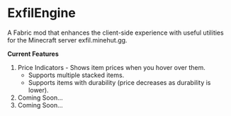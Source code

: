 # ExfilEngine
A Fabric mod that enhances the client-side experience with useful utilities for the Minecraft server exfil.minehut.gg.

**Current Features**
1. Price Indicators - Shows item prices when you hover over them.
    - Supports multiple stacked items.
    - Supports items with durability (price decreases as durability is lower). 
2. Coming Soon...
3. Coming Soon...
